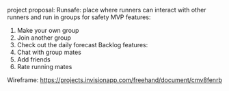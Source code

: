 project proposal:
Runsafe: place where runners can interact with other runners and run in groups for safety
MVP features:
1. Make your own group
2. Join another group
3. Check out the daily forecast
Backlog features:
1. Chat with group mates
2. Add friends
3. Rate running mates


Wireframe: https://projects.invisionapp.com/freehand/document/cmv8fenrb